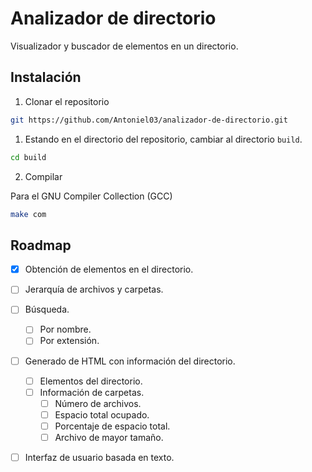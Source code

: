 # Analizador de directorio 
Visualizador y buscador de elementos en un directorio.

## Instalación

1. Clonar el repositorio

```sh
git https://github.com/Antoniel03/analizador-de-directorio.git
```
1. Estando en el directorio del repositorio, cambiar al directorio `build`.

```sh
cd build
```

2. Compilar

Para el GNU Compiler Collection (GCC) 

```sh
make com
```
## Roadmap

- [x] Obtención de elementos en el directorio.
- [ ] Jerarquía de archivos y carpetas.
- [ ] Búsqueda.
	- [ ] Por nombre.
	- [ ] Por extensión.
- [ ] Generado de HTML con información del directorio.
	- [ ] Elementos del directorio.
	- [ ] Información de carpetas.
		- [ ] Número de archivos. 
		- [ ] Espacio total ocupado.
		- [ ] Porcentaje de espacio total.
		- [ ] Archivo de mayor tamaño.
- [ ] Interfaz de usuario basada en texto.

